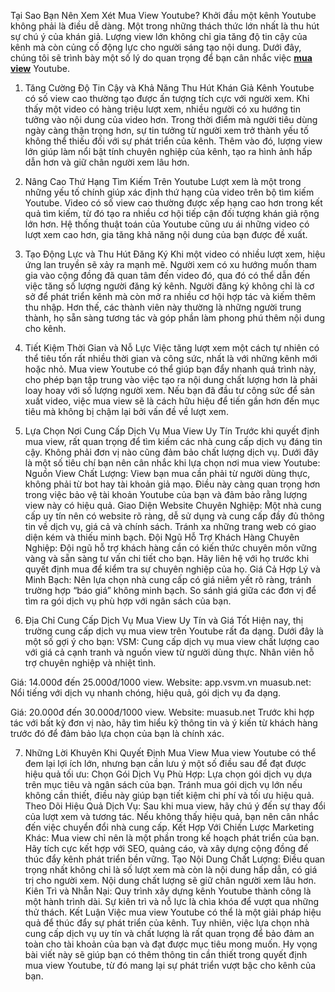 Tại Sao Bạn Nên Xem Xét Mua View Youtube?
Khởi đầu một kênh Youtube không phải là điều dễ dàng. Một trong những thách thức lớn nhất là thu hút sự chú ý của khán giả. Lượng view lớn không chỉ gia tăng độ tin cậy của kênh mà còn củng cố động lực cho người sáng tạo nội dung. Dưới đây, chúng tôi sẽ trình bày một số lý do quan trọng để bạn cân nhắc việc [**mua view**](https://vsm.vn/mua-view) Youtube.
1. Tăng Cường Độ Tin Cậy và Khả Năng Thu Hút Khán Giả
Kênh Youtube có số view cao thường tạo được ấn tượng tích cực với người xem. Khi thấy một video có hàng triệu lượt xem, nhiều người có xu hướng tin tưởng vào nội dung của video hơn. Trong thời điểm mà người tiêu dùng ngày càng thận trọng hơn, sự tin tưởng từ người xem trở thành yếu tố không thể thiếu đối với sự phát triển của kênh. Thêm vào đó, lượng view lớn giúp làm nổi bật tính chuyên nghiệp của kênh, tạo ra hình ảnh hấp dẫn hơn và giữ chân người xem lâu hơn.

2. Nâng Cao Thứ Hạng Tìm Kiếm Trên Youtube
Lượt xem là một trong những yếu tố chính giúp xác định thứ hạng của video trên bộ tìm kiếm Youtube. Video có số view cao thường được xếp hạng cao hơn trong kết quả tìm kiếm, từ đó tạo ra nhiều cơ hội tiếp cận đối tượng khán giả rộng lớn hơn. Hệ thống thuật toán của Youtube cũng ưu ái những video có lượt xem cao hơn, gia tăng khả năng nội dung của bạn được đề xuất.
3. Tạo Động Lực và Thu Hút Đăng Ký
Khi một video có nhiều lượt xem, hiệu ứng lan truyền sẽ xảy ra mạnh mẽ. Người xem có xu hướng muốn tham gia vào cộng đồng đã quan tâm đến video đó, qua đó có thể dẫn đến việc tăng số lượng người đăng ký kênh. Người đăng ký không chỉ là cơ sở để phát triển kênh mà còn mở ra nhiều cơ hội hợp tác và kiếm thêm thu nhập. Hơn thế, các thành viên này thường là những người trung thành, họ sẵn sàng tương tác và góp phần làm phong phú thêm nội dung cho kênh.
4. Tiết Kiệm Thời Gian và Nỗ Lực
Việc tăng lượt xem một cách tự nhiên có thể tiêu tốn rất nhiều thời gian và công sức, nhất là với những kênh mới hoặc nhỏ. Mua view Youtube có thể giúp bạn đẩy nhanh quá trình này, cho phép bạn tập trung vào việc tạo ra nội dung chất lượng hơn là phải loay hoay với số lượng người xem. Nếu bạn đã đầu tư công sức để sản xuất video, việc mua view sẽ là cách hữu hiệu để tiến gần hơn đến mục tiêu mà không bị chậm lại bởi vấn đề về lượt xem.
5. Lựa Chọn Nơi Cung Cấp Dịch Vụ Mua View Uy Tín
Trước khi quyết định mua view, rất quan trọng để tìm kiếm các nhà cung cấp dịch vụ đáng tin cậy. Không phải đơn vị nào cũng đảm bảo chất lượng dịch vụ. Dưới đây là một số tiêu chí bạn nên cân nhắc khi lựa chọn nơi mua view Youtube:
Nguồn View Chất Lượng: View bạn mua cần phải từ người dùng thực, không phải từ bot hay tài khoản giả mạo. Điều này càng quan trọng hơn trong việc bảo vệ tài khoản Youtube của bạn và đảm bảo rằng lượng view này có hiệu quả.
Giao Diện Website Chuyên Nghiệp: Một nhà cung cấp uy tín nên có website rõ ràng, dễ sử dụng và cung cấp đầy đủ thông tin về dịch vụ, giá cả và chính sách. Tránh xa những trang web có giao diện kém và thiếu minh bạch.
Đội Ngũ Hỗ Trợ Khách Hàng Chuyên Nghiệp: Đội ngũ hỗ trợ khách hàng cần có kiến thức chuyên môn vững vàng và sẵn sàng tư vấn chi tiết cho bạn. Hãy liên hệ với họ trước khi quyết định mua để kiểm tra sự chuyên nghiệp của họ.
Giá Cả Hợp Lý và Minh Bạch: Nên lựa chọn nhà cung cấp có giá niêm yết rõ ràng, tránh trường hợp “báo giá” không minh bạch. So sánh giá giữa các đơn vị để tìm ra gói dịch vụ phù hợp với ngân sách của bạn.
6. Địa Chỉ Cung Cấp Dịch Vụ Mua View Uy Tín và Giá Tốt
Hiện nay, thị trường cung cấp dịch vụ mua view trên Youtube rất đa dạng. Dưới đây là một số gợi ý cho bạn:
VSM: Cung cấp dịch vụ mua view chất lượng cao với giá cả cạnh tranh và nguồn view từ người dùng thực. Nhân viên hỗ trợ chuyên nghiệp và nhiệt tình.


Giá: 14.000đ đến 25.000đ/1000 view.
Website: app.vsvm.vn
muasub.net: Nổi tiếng với dịch vụ nhanh chóng, hiệu quả, gói dịch vụ đa dạng.


Giá: 20.000đ đến 30.000đ/1000 view.
Website: muasub.net
Trước khi hợp tác với bất kỳ đơn vị nào, hãy tìm hiểu kỹ thông tin và ý kiến từ khách hàng trước đó để đảm bảo lựa chọn của bạn là chính xác.

7. Những Lời Khuyên Khi Quyết Định Mua View
Mua view Youtube có thể đem lại lợi ích lớn, nhưng bạn cần lưu ý một số điều sau để đạt được hiệu quả tối ưu:
Chọn Gói Dịch Vụ Phù Hợp: Lựa chọn gói dịch vụ dựa trên mục tiêu và ngân sách của bạn. Tránh mua gói dịch vụ lớn nếu không cần thiết, điều này giúp bạn tiết kiệm chi phí và tối ưu hiệu quả.
Theo Dõi Hiệu Quả Dịch Vụ: Sau khi mua view, hãy chú ý đến sự thay đổi của lượt xem và tương tác. Nếu không thấy hiệu quả, bạn nên cân nhắc đến việc chuyển đổi nhà cung cấp.
Kết Hợp Với Chiến Lược Marketing Khác: Mua view chỉ nên là một phần trong kế hoạch phát triển của bạn. Hãy tích cực kết hợp với SEO, quảng cáo, và xây dựng cộng đồng để thúc đẩy kênh phát triển bền vững.
Tạo Nội Dung Chất Lượng: Điều quan trọng nhất không chỉ là số lượt xem mà còn là nội dung hấp dẫn, có giá trị cho người xem. Nội dung chất lượng sẽ giữ chân người xem lâu hơn.
Kiên Trì và Nhẫn Nại: Quy trình xây dựng kênh Youtube thành công là một hành trình dài. Sự kiên trì và nỗ lực là chìa khóa để vượt qua những thử thách.
Kết Luận
Việc mua view Youtube có thể là một giải pháp hiệu quả để thúc đẩy sự phát triển của kênh. Tuy nhiên, việc lựa chọn nhà cung cấp dịch vụ uy tín và chất lượng là rất quan trọng để bảo đảm an toàn cho tài khoản của bạn và đạt được mục tiêu mong muốn. Hy vọng bài viết này sẽ giúp bạn có thêm thông tin cần thiết trong quyết định mua view Youtube, từ đó mang lại sự phát triển vượt bậc cho kênh của bạn.




